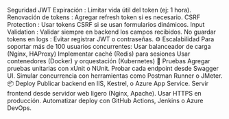 Seguridad
JWT Expiración : Limitar vida útil del token (ej: 1 hora).
Renovación de tokens : Agregar refresh token si es necesario.
CSRF Protection : Usar tokens CSRF si se usan formularios dinámicos.
Input Validation : Validar siempre en backend los campos recibidos.
No guardar tokens en logs : Evitar registrar JWT o contraseñas.
⚙️ Escalabilidad
Para soportar más de 100 usuarios concurrentes:
Usar balanceador de carga (Nginx, HAProxy)
Implementar caché (Redis) para sesiones
Usar contenedores (Docker) y orquestación (Kubernetes)
🧪 Pruebas
Agregar pruebas unitarias con xUnit o NUnit.
Probar cada endpoint desde Swagger UI.
Simular concurrencia con herramientas como Postman Runner o JMeter.
📦 Deploy
Publicar backend en IIS, Kestrel, o Azure App Service.
Servir frontend desde servidor web ligero (Nginx, Apache).
Usar HTTPS en producción.
Automatizar deploy con GitHub Actions, Jenkins o Azure DevOps.
